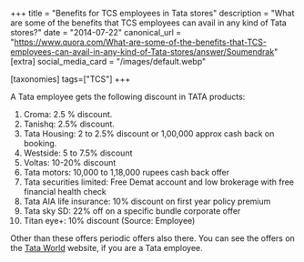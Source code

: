 +++
title = "Benefits for TCS employees in Tata stores"
description = "What are some of the benefits that TCS employees can avail in any kind of Tata stores?"
date = "2014-07-22"
canonical_url = "https://www.quora.com/What-are-some-of-the-benefits-that-TCS-employees-can-avail-in-any-kind-of-Tata-stores/answer/Soumendrak"
[extra]
social_media_card = "/images/default.webp"


[taxonomies]
tags=["TCS"]
+++

A Tata employee gets the following discount in TATA products:

1. Croma: 2.5 % discount.
2. Tanishq: 2.5% discount.
3. Tata Housing: 2 to 2.5% discount or 1,00,000 approx cash back on booking.
4. Westside: 5 to 7.5% discount
5. Voltas: 10-20% discount
6. Tata motors: 10,000 to 1,18,000 rupees cash back offer
7. Tata securities limited: Free Demat account and low brokerage with free financial health check
8. Tata AIA life insurance: 10% discount on first year policy premium
9. Tata sky SD: 22% off on a specific bundle corporate offer
10. Titan eye+: 10% discount (Source: Employee)

Other than these offers periodic offers also there. You can see the offers on the [Tata World](http://www.tataworld.com/) website, if you are a Tata employee.